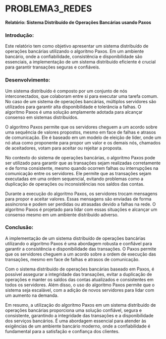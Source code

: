 # PROBLEMA3_REDES 

**Relatório: Sistema Distribuído de Operações Bancárias usando Paxos**

### **Introdução:**
Este relatório tem como objetivo apresentar um sistema distribuído de operações bancárias utilizando o algoritmo Paxos. Em um ambiente bancário, onde a confiabilidade, consistência e disponibilidade são essenciais, a implementação de um sistema distribuído eficiente é crucial para garantir transações seguras e confiáveis.

### **Desenvolvimento:**
Um sistema distribuído é composto por um conjunto de nós interconectados, que colaboram entre si para executar uma tarefa comum. No caso de um sistema de operações bancárias, múltiplos servidores são utilizados para garantir alta disponibilidade e tolerância a falhas. O algoritmo Paxos é uma solução amplamente adotada para alcançar consenso em sistemas distribuídos.

O algoritmo Paxos permite que os servidores cheguem a um acordo sobre uma sequência de valores propostos, mesmo em face de falhas e atrasos de comunicação. Ele é baseado em um modelo de eleição de líder, onde um nó atua como proponente para propor um valor e os demais nós, chamados de aceitadores, votam para aceitar ou rejeitar a proposta.

No contexto do sistema de operações bancárias, o algoritmo Paxos pode ser utilizado para garantir que as transações sejam realizadas corretamente e de forma consistente, mesmo quando ocorrem falhas ou interrupções na comunicação entre os servidores. Ele permite que as transações sejam executadas em uma ordem sequencial, evitando problemas como a duplicação de operações ou inconsistências nos saldos das contas.

Durante a execução do algoritmo Paxos, os servidores trocam mensagens para propor e aceitar valores. Essas mensagens são enviadas de forma assíncrona e podem ser perdidas ou atrasadas devido a falhas na rede. O algoritmo Paxos é projetado para lidar com essas situações e alcançar um consenso mesmo em um ambiente distribuído adverso.

### **Conclusão:**
A implementação de um sistema distribuído de operações bancárias utilizando o algoritmo Paxos é uma abordagem robusta e confiável para garantir a consistência e disponibilidade das transações. O Paxos permite que os servidores cheguem a um acordo sobre a ordem de execução das transações, mesmo em face de falhas e atrasos de comunicação.

Com o sistema distribuído de operações bancárias baseado em Paxos, é possível assegurar a integridade das transações, evitar a duplicação de operações e manter os saldos das contas atualizados e consistentes em todos os servidores. Além disso, o uso do algoritmo Paxos permite que o sistema seja escalável, com a adição de novos servidores para lidar com um aumento na demanda.

Em resumo, a utilização do algoritmo Paxos em um sistema distribuído de operações bancárias proporciona uma solução confiável, segura e consistente, garantindo a integridade das transações e a disponibilidade dos serviços bancários. É uma abordagem essencial para atender às exigências de um ambiente bancário moderno, onde a confiabilidade é fundamental para a satisfação e confiança dos clientes.
